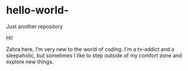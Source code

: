 # hello-world-
Just another repository 

Hi! 

Zahra here, I'm very new to the world of coding.
I'm a tv-addict and a sleepaholic, but sometimes I like to step outside of my comfort zone and explore new things. 


